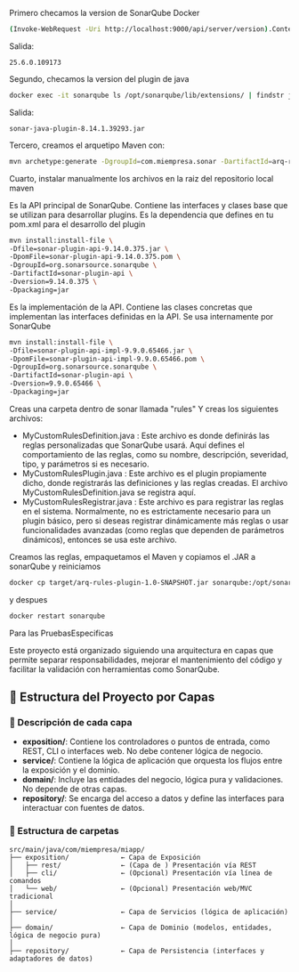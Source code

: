 Primero checamos la version de SonarQube Docker

```bash
(Invoke-WebRequest -Uri http://localhost:9000/api/server/version).Content
```
Salida:
```
25.6.0.109173
```

Segundo, checamos la version del plugin de java

```bash
docker exec -it sonarqube ls /opt/sonarqube/lib/extensions/ | findstr java
```
Salida:
```
sonar-java-plugin-8.14.1.39293.jar
```

Tercero, creamos el arquetipo Maven con:

```bash
mvn archetype:generate -DgroupId=com.miempresa.sonar -DartifactId=arq-rules-plugin -DarchetypeArtifactId=maven-archetype-quickstart -DinteractiveMode=false
```

Cuarto, instalar manualmente los archivos en la raiz del repositorio local maven


Es la API principal de SonarQube. Contiene las interfaces y clases base que se utilizan para desarrollar plugins. Es la dependencia que defines en tu pom.xml para el desarrollo del plugin

```bash
mvn install:install-file \
-Dfile=sonar-plugin-api-9.14.0.375.jar \
-DpomFile=sonar-plugin-api-9.14.0.375.pom \
-DgroupId=org.sonarsource.sonarqube \
-DartifactId=sonar-plugin-api \
-Dversion=9.14.0.375 \
-Dpackaging=jar
```
Es la implementación de la API. Contiene las clases concretas que implementan las interfaces definidas en la API. Se usa internamente por SonarQube

```bash
mvn install:install-file \
-Dfile=sonar-plugin-api-impl-9.9.0.65466.jar \
-DpomFile=sonar-plugin-api-impl-9.9.0.65466.pom \
-DgroupId=org.sonarsource.sonarqube \
-DartifactId=sonar-plugin-api \
-Dversion=9.9.0.65466 \
-Dpackaging=jar
```

Creas una carpeta dentro de sonar llamada "rules"
Y creas los siguientes archivos:
- MyCustomRulesDefinition.java : Este archivo es donde definirás las reglas personalizadas que SonarQube usará. Aquí defines el comportamiento de las reglas, como su nombre, descripción, severidad, tipo, y parámetros si es necesario.
- MyCustomRulesPlugin.java : Este archivo es el plugin propiamente dicho, donde registrarás las definiciones y las reglas creadas. El archivo MyCustomRulesDefinition.java se registra aquí.
- MyCustomRulesRegistrar.java : Este archivo es para registrar las reglas en el sistema. Normalmente, no es estrictamente necesario para un plugin básico, pero si deseas registrar dinámicamente más reglas o usar funcionalidades avanzadas (como reglas que dependen de parámetros dinámicos), entonces se usa este archivo.

Creamos las reglas, empaquetamos el Maven y copiamos el .JAR a sonarQube y reiniciamos

```bash
docker cp target/arq-rules-plugin-1.0-SNAPSHOT.jar sonarqube:/opt/sonarqube/extensions/plugins/
```
y despues

```bash
docker restart sonarqube
```



Para las PruebasEspecificas

Este proyecto está organizado siguiendo una arquitectura en capas que permite separar responsabilidades, mejorar el mantenimiento del código y facilitar la validación con herramientas como SonarQube.

## 🧱 Estructura del Proyecto por Capas
### 📌 Descripción de cada capa
- **exposition/**: Contiene los controladores o puntos de entrada, como REST, CLI o interfaces web. No debe contener lógica de negocio.
- **service/**: Contiene la lógica de aplicación que orquesta los flujos entre la exposición y el dominio.
- **domain/**: Incluye las entidades del negocio, lógica pura y validaciones. No depende de otras capas.
- **repository/**: Se encarga del acceso a datos y define las interfaces para interactuar con fuentes de datos.

### 📂 Estructura de carpetas
```
src/main/java/com/miempresa/miapp/
├── exposition/             ← Capa de Exposición
│   ├── rest/               ← (Capa de ) Presentación vía REST
│   ├── cli/                ← (Opcional) Presentación vía línea de comandos
│   └── web/                ← (Opcional) Presentación web/MVC tradicional
│
├── service/                ← Capa de Servicios (lógica de aplicación)
│
├── domain/                 ← Capa de Dominio (modelos, entidades, lógica de negocio pura)
│
├── repository/             ← Capa de Persistencia (interfaces y adaptadores de datos)
```

